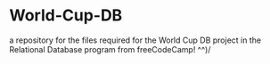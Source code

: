 # World-Cup-DB
a repository for the files required for the World Cup DB project in the Relational Database program from freeCodeCamp! ^^)/
